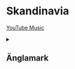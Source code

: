 # Skandinavia

[YouTube Music](https://music.youtube.com/playlist?list=PLui6-s5M96gzm0EoJA6MgyA-QlYa-k5hD)

<details>
<summary>

## Änglamark
</summary>

<p class="lead">Evert Taube</p>

Kalla den änglamarken eller himlajorden om du vill<br>
Jorden vi ärvde och lunden den gröna<br>
Vildrosor och blåklockor och lindblommor och kamomill<br>
Låt dem få leva, de är ju så sköna<br>

Låt barnen dansa som änglar kring lönn och alm<br>
Leka tittut mellan blommande grenar<br>
Låt fåglar leva och sjunga för oss sin psalm<br>
Låt fiskar simma kring bryggor och stenar<br>
Sluta att utrota skogarnas alla djur!<br>
Låt örnen flyga, låt rådjuren löpa!<br>
Låt sista älven som brusar i vår natur<br>
Brusa alltjämt mellan fjällar och gran och fur!<br>

Kalla den änglamarken eller himlajorden om du vill<br>
Jorden vi ärvde och lunden den gröna<br>
Vildrosor och blåsippor och lindblommor och kamomill<br>
Låt dem få leva, de är ju så sköna<br>

</details>
